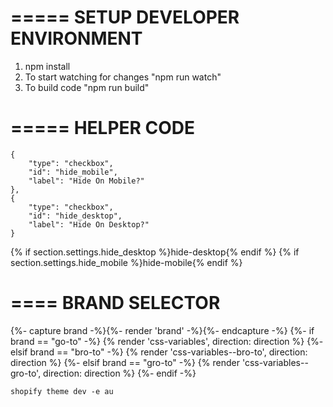 
=====
SETUP DEVELOPER ENVIRONMENT 
=====

1. npm install
2. To start watching for changes "npm run watch"
3. To build code "npm run build"


=====
HELPER CODE 
=====


```
{
    "type": "checkbox",
    "id": "hide_mobile",
    "label": "Hide On Mobile?"
},
{
    "type": "checkbox",
    "id": "hide_desktop",
    "label": "Hide On Desktop?"
}

```

{% if section.settings.hide_desktop %}hide-desktop{% endif %} {% if section.settings.hide_mobile %}hide-mobile{% endif %}



====
BRAND SELECTOR
====
{%- capture brand -%}{%- render 'brand' -%}{%- endcapture -%}
{%- if brand == "go-to" -%}
    {% render 'css-variables', direction: direction %}
{%- elsif brand == "bro-to" -%}
    {% render 'css-variables--bro-to', direction: direction %}
{%- elsif brand == "gro-to" -%}
    {% render 'css-variables--gro-to', direction: direction %}
{%- endif -%}





```
shopify theme dev -e au
```